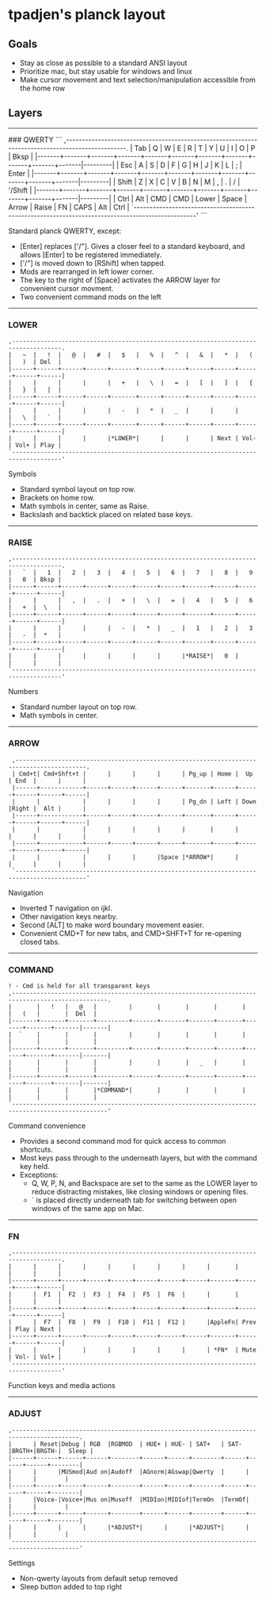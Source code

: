 # tpadjen's planck layout

## Goals
  * Stay as close as possible to a standard ANSI layout
  * Prioritize mac, but stay usable for windows and linux
  * Make cursor movement and text selection/manipulation accessible from the home row

## Layers

<hr>
### QWERTY
```
,-------------------------------------------------------------------------------------------------.
| Tab   |   Q   |   W   |   E   |   R   |   T   |   Y   |   U   |   I   |   O   |   P   | Bksp    |
|-------+-------+-------+-------+-------+-------+-------+-------+-------+-------+-------|---------|
| Esc   |   A   |   S   |   D   |   F   |   G   |   H   |   J   |   K   |   L   |   ;   | Enter   |
|-------+-------+-------+-------+-------+-------+-------+-------+-------+-------+-------|---------|
| Shift |   Z   |   X   |   C   |   V   |   B   |   N   |   M   |   ,   |   .   |   /   | '/Shift |
|-------+-------+-------+-------+-------+-------+-------+-------+-------+-------+-------|---------|
| Ctrl  | Alt   |  CMD  |  CMD  | Lower | Space | Arrow | Raise |  FN   | CAPS  | Alt   | Ctrl    |
`-------------------------------------------------------------------------------------------------'
```

Standard planck QWERTY, except:

  * [Enter] replaces ['/"]. Gives a closer feel to a standard keyboard, and allows [Enter] to be registered immediately.
  * ['/"] is moved down to [RShift] when tapped.
  * Mods are rearranged in left lower corner.
  * The key to the right of [Space] activates the ARROW layer for convenient cursor movment.
  * Two convenient command mods on the left

<hr>

### LOWER
```
,------------------------------------------------------------------------------------.
|   ~  |   !  |   @  |   #  |   $   |   %  |   ^  |   &  |   *  |   (  |   )  | Del  |
|------+------+------+------+-------+------+------+------+------+------+------+------|
|      |      |      |      |   +   |   \  |   =  |   [  |   ]  |   {  |   }  |   |  |
|------+------+------+------+-------+------+------+------+------+------+------+------|
|      |      |      |      |   -   |   *  |   _  |      |      |      |   \  |   `  |
|------+------+------+------+-------+------+------+------+------+------+------+------|
|      |      |      |      |*LOWER*|      |      |      | Next | Vol- | Vol+ | Play |
`------------------------------------------------------------------------------------'
```

Symbols

  * Standard symbol layout on top row.
  * Brackets on home row.
  * Math symbols in center, same as Raise.
  * Backslash and backtick placed on related base keys.

<hr>

### RAISE
```
,------------------------------------------------------------------------------------.
|   `  |   1  |   2  |   3  |   4  |   5  |   6  |   7   |   8  |   9  |   0  | Bksp |
|------+------+------+------+------+------+------+-------+------+------+------+------|
|      |      |   ,  |   .  |   +  |   \  |   =  |   4   |   5  |   6  |   +  |  \   |
|------+------+------+------+------+------+------+-------+------+------+------+------|
|      |      |      |      |   -  |   *  |   _  |   1   |   2  |   3  |   -  |  *   |
|------+------+------+------+------+------+------+-------+------+------+------+------|
|      |      |      |      |      |      |      |*RAISE*|   0  |      |      |      |
`------------------------------------------------------------------------------------'
```

Numbers

  * Standard number layout on top row.
  * Math symbols in center.

<hr>

### ARROW
```
 ,------------------------------------------------------------------------------------------.
 | Cmd+t| Cmd+Shft+t |      |      |      |      | Pg_up | Home |  Up  | End  |      |      |
 |------+------------+------+------+------+------+-------+------+------+------+------+------|
 |      |            |      |      |      |      | Pg_dn | Left | Down |Right |  Alt |      |
 |------+------------+------+------+------+------+-------+------+------+------+------+------|
 |      |            |      |      |      |      |       |      |      |      |      |      |
 |------+------------+------+------+------+------+-------+------+------+------+------+------|
 |      |            |      |      |      |Space |*ARROW*|      |      |      |      |      |
 `------------------------------------------------------------------------------------------'
```

Navigation

  * Inverted T navigation on ijkl.
  * Other navigation keys nearby.
  * Second [ALT] to make word boundary movement easier.
  * Convenient CMD+T for new tabs, and CMD+SHFT+T for re-opening closed tabs.

<hr>

### COMMAND
```
! - Cmd is held for all transparent keys
,-------------------------------------------------------------------------------------------------.
|       |   !   |   @   |         |       |       |       |       |       |   (   |       |  Del  |
|-------+-------+-------+---------+-------+-------+-------+-------+-------+-------+-------|-------|
|  `    |       |       |         |       |       |       |       |       |       |       |       |
|-------+-------+-------+---------+-------+-------+-------+-------+-------+-------+-------|-------|
|       |       |       |         |       |       |   _   |       |       |       |       |       |
|-------+-------+-------+---------+-------+-------+-------+-------+-------+-------+-------|-------|
|       |       |       |*COMMAND*|       |       |       |       |       |       |       |       |
`-------------------------------------------------------------------------------------------------'
```

Command convenience

  * Provides a second command mod for quick access to common shortcuts.
  * Most keys pass through to the underneath layers, but with the command key held.
  * Exceptions:
    * Q, W, P, N, and Backspace are set to the same as the LOWER layer to reduce distracting mistakes, like closing windows or opening files.
    * ` is placed directly underneath tab for switching between open windows of the same app on Mac.

<hr>

### FN
```
,------------------------------------------------------------------------------------.
|      |      |      |      |      |      |      |      |       |      |      |      |
|------+------+------+------+------+------+------+------+-------+------+------+------|
|      |  F1  |  F2  |  F3  |  F4  |  F5  |  F6  |      |       |      |      |      |
|------+------+------+------+------+------+------+------+-------+------+------+------|
|      |  F7  |  F8  |  F9  |  F10 |  F11 |  F12 |      |AppleFn| Prev | Play | Next |
|------+------+------+------+------+------+------+------+-------+------+------+------|
|      |      |      |      |      |      |      |      | *FN*  | Mute | Vol- | Vol+ |
`------------------------------------------------------------------------------------'
```

Function keys and media actions

<hr>

### ADJUST
```
,-----------------------------------------------------------------------------------------.
|      | Reset|Debug | RGB  |RGBMOD  | HUE+ | HUE- | SAT+   | SAT- |BRGTH+|BRGTH-|  Sleep |
|------+------+------+------+--------+------+------+--------+------+------+------+--------|
|      |      |MUSmod|Aud on|Audoff  |AGnorm|AGswap|Qwerty  |      |      |      |        |
|------+------+------+------+--------+------+------+--------+------+------+------+--------|
|      |Voice-|Voice+|Mus on|Musoff  |MIDIon|MIDIof|TermOn  |TermOf|      |      |        |
|------+------+------+------+--------+------+------+--------+------+------+------+--------|
|      |      |      |      |*ADJUST*|      |      |*ADJUST*|      |      |      |        |
`-----------------------------------------------------------------------------------------'
```

Settings

  * Non-qwerty layouts from default setup removed
  * Sleep button added to top right